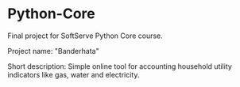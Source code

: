 # Python-Core

Final project for SoftServe Python Core course.

Project name: "Banderhata"

Short description: Simple online tool for accounting household utility indicators like gas, water and electricity.
